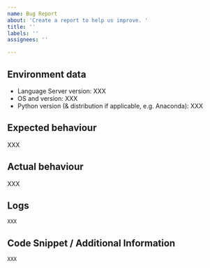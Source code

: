 ```yaml
---
name: Bug Report
about: 'Create a report to help us improve. '
title: ''
labels: ''
assignees: ''

---
```


<!-- 
Read the guidelines for filing an issue first. 

https://github.com/microsoft/python-language-server-v2/blob/master/TROUBLESHOOTING.md#filing-an-issue
-->

## Environment data
<!--
To find your version: 

Select "View: Toggle Output" from the command palette (Ctrl+Shift+P on Windows/Linux, Command+Shift+P on macOS), then select "Python" in the dropdown on the right ("Python Language Server" if running Insiders build of VS Code). Look for the line Microsoft Python Language Server version X in the console.
-->

- Language Server version: XXX   
- OS and version: XXX
- Python version (& distribution if applicable, e.g. Anaconda): XXX

## Expected behaviour

XXX

## Actual behaviour

XXX


## Logs

<!-- 
Enable trace logging by adding "python.analysis.logLevel": "Trace" to your settings.json configuration file.

Adding this will cause a large amount of info to be printed to the Python output panel. This should not be left long term, as the performance impact of the logging is significant.
-->

```
XXX
```

## Code Snippet / Additional lnformation

<!--
Note: If you think a GIF of what is happening would be helpful, consider tools like https://www.cockos.com/licecap/, https://github.com/phw/peek or https://www.screentogif.com/ .
-->

```python
XXX
```


